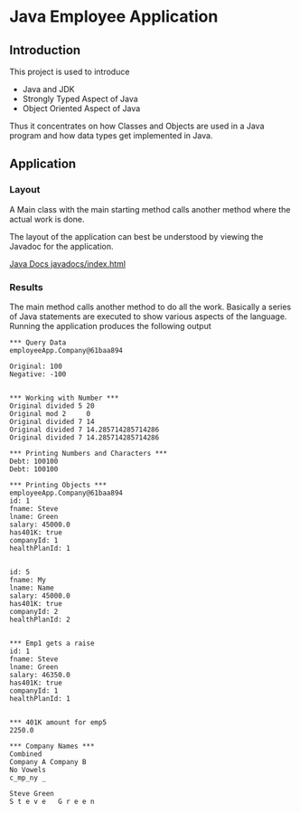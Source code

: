 # Java Employee Application

## Introduction

This project is used to introduce

* Java and JDK
* Strongly Typed Aspect of Java
* Object Oriented Aspect of Java

Thus it concentrates on how Classes and Objects are used in a Java program and how data types get implemented in Java.

## Application

### Layout

A Main class with the main starting method calls another method where the actual work is done.

The layout of the application can best be understood by viewing the Javadoc for the application.

[Java Docs javadocs/index.html](javadocs/../EmployeeAPP/javadocs/index.html)

### Results

The main method calls another method to do all the work. Basically a series of Java statements are executed to show various aspects of the language. Running the application produces the following output

```Text
*** Query Data
employeeApp.Company@61baa894

Original: 100
Negative: -100


*** Working with Number ***
Original divided 5 20
Original mod 2     0
Original divided 7 14
Original divided 7 14.285714285714286
Original divided 7 14.285714285714286

*** Printing Numbers and Characters ***
Debt: 100100
Debt: 100100

*** Printing Objects ***
employeeApp.Company@61baa894
id: 1
fname: Steve
lname: Green
salary: 45000.0
has401K: true
companyId: 1
healthPlanId: 1


id: 5
fname: My
lname: Name
salary: 45000.0
has401K: true
companyId: 2
healthPlanId: 2


*** Emp1 gets a raise
id: 1
fname: Steve
lname: Green
salary: 46350.0
has401K: true
companyId: 1
healthPlanId: 1


*** 401K amount for emp5
2250.0

*** Company Names ***
Combined
Company A Company B
No Vowels
c_mp_ny _

Steve Green
S t e v e   G r e e n
```
